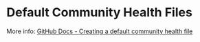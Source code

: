 # Default Community Health Files

More info: [GitHub Docs - Creating a default community health file](https://docs.github.com/en/communities/setting-up-your-project-for-healthy-contributions/creating-a-default-community-health-file)
